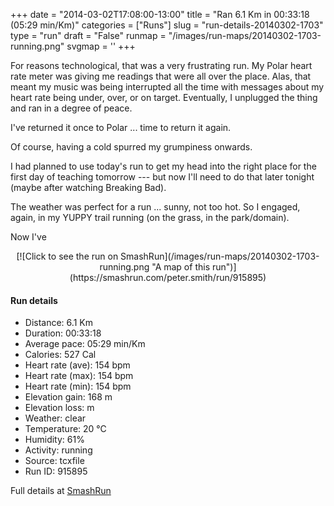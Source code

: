 +++
date = "2014-03-02T17:08:00-13:00"
title = "Ran 6.1 Km in 00:33:18 (05:29 min/Km)"
categories = ["Runs"]
slug = "run-details-20140302-1703"
type = "run"
draft = "False"
runmap = "/images/run-maps/20140302-1703-running.png"
svgmap = '<polyline points="0 52, 5 47, 14 48, 24 34, 45 47, 58 48, 66 54, 77 44, 86 41, 95 42, 100 49, 99 51, 94 61, 82 67, 78 65, 70 57, 70 50, 78 43, 79 43, 95 41, 99 48, 99 53, 96 58, 94 60, 81 67, 69 56, 71 48, 65 54, 65 52, 57 48, 46 47, 23 34, 14 49, 7 49, 2 59">'
+++

For reasons technological, that was a very frustrating run. My Polar heart rate meter was giving me readings that were all over the place. Alas, that meant my music was being interrupted all the time with messages about my heart rate being under, over, or on target. Eventually, I unplugged the thing and ran in a degree of peace. 

I've returned it once to Polar ... time to return it again. 

Of course, having a cold spurred my grumpiness onwards. 

I had planned to use today's run to get my head into the right place for the first day of teaching tomorrow --- but now I'll need to do that later tonight (maybe after watching Breaking Bad). 

The weather was perfect for a run ... sunny, not too hot.  So I engaged, again, in my YUPPY trail running (on the grass, in the park/domain). 

Now I've 

<!--more-->

<center>
[![Click to see the run on SmashRun](/images/run-maps/20140302-1703-running.png "A map of this run")](https://smashrun.com/peter.smith/run/915895)
</center>

#### Run details

* Distance: 6.1 Km
* Duration: 00:33:18
* Average pace: 05:29 min/Km
* Calories: 527 Cal
* Heart rate (ave): 154 bpm
* Heart rate (max): 154 bpm
* Heart rate (min): 154 bpm
* Elevation gain: 168 m
* Elevation loss:  m
* Weather: clear
* Temperature: 20 &deg;C
* Humidity: 61%
* Activity: running
* Source: tcxfile
* Run ID: 915895

Full details at [SmashRun](https://smashrun.com/peter.smith/run/915895)